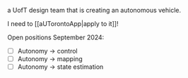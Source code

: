a UofT design team that is creating an autonomous vehicle.

I need to [[aUTorontoApp|apply to it]]!


Open positions September 2024:
- [ ] Autonomy -> control
- [ ] Autonomy -> mapping
- [ ] Autonomy -> state estimation
